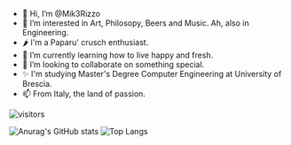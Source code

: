 - 👋 Hi, I’m @Mik3Rizzo
- 👀 I’m interested in Art, Philosopy, Beers and Music. Ah, also in Engineering.
- 🌶 I'm a Paparu' crusch enthusiast.
- 🌱 I’m currently learning how to live happy and fresh.
- 💞️ I’m looking to collaborate on something special.
- ✨ I'm studying Master's Degree Computer Engineering at University of Brescia.
- 📫 From Italy, the land of passion.

![visitors](https://visitor-badge.glitch.me/badge?page_id=Mik3Rizzo.Mik3Rizzo)

![Anurag's GitHub stats](https://github-readme-stats.vercel.app/api?username=Mik3Rizzo&hide=prs,contribs&count_private=true&show_icons=true)
![Top Langs](https://github-readme-stats.vercel.app/api/top-langs/?username=Mik3Rizzo&layout=compact)

<a href="https://github.com/anuraghazra/github-readme-stats">
  <img align="center" src="" />
</a>

<!---
Mik3Rizzo/Mik3Rizzo is a ✨ special ✨ repository because its `README.md` (this file) appears on your GitHub profile.
You can click the Preview link to take a look at your changes.
--->
